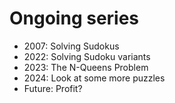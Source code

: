 # Ongoing series

<!-- %% svg-grid: none -->

* 2007: Solving Sudokus
* 2022: Solving Sudoku variants
* 2023: The N-Queens Problem
* 2024: Look at some more puzzles
* Future: Profit?
